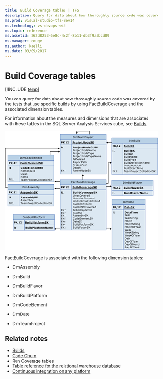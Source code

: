 ```yaml
---
title: Build Coverage tables | TFS
description: Query for data about how thoroughly source code was covered by the tests that use specific builds.
ms.prod: visual-studio-tfs-dev14
ms.technology: vs-devops-wit
ms.topic: reference
ms.assetid: 262d8253-6e8c-4c2f-8b11-db3f9a5bcd89
ms.manager: douge
ms.author: kaelli
ms.date: 03/09/2017
---
```

# Build Coverage tables

[!INCLUDE [temp](../_shared/tfs-header-17-15.md)]

You can query for data about how thoroughly source code was covered by the tests that use specific builds by using FactBuildCoverage and the associated dimension tables.  
  
 For information about the measures and dimensions that are associated with these tables in the SQL Server Analysis Services cube, see [Builds](perspective-build-analyze-report-build-details-coverage.md).  
  
 ![Build Coverage Fact Table](_img/teamproj_factbuildcoverage.png "TeamProj_FactBuildCoverage")  
  
 FactBuildCoverage is associated with the following dimension tables:  
  
-   DimAssembly  
  
-   DimBuild  
  
-   DimBuildFlavor  
  
-   DimBuildPlatform  
  
-   DimCodeElement  
  
-   DimDate  
  
-   DimTeamProject  
  
## Related notes
-  [Builds](perspective-build-analyze-report-build-details-coverage.md)   
-  [Code Churn](../excel/code-coverage-excel-report.md)   
-  [Run Coverage tables](run-coverage-tables.md)    
-  [Table reference for the relational warehouse database](table-reference-relational-warehouse-database.md) 
- [Continuous integration on any platform](../../build/overview.md) 
